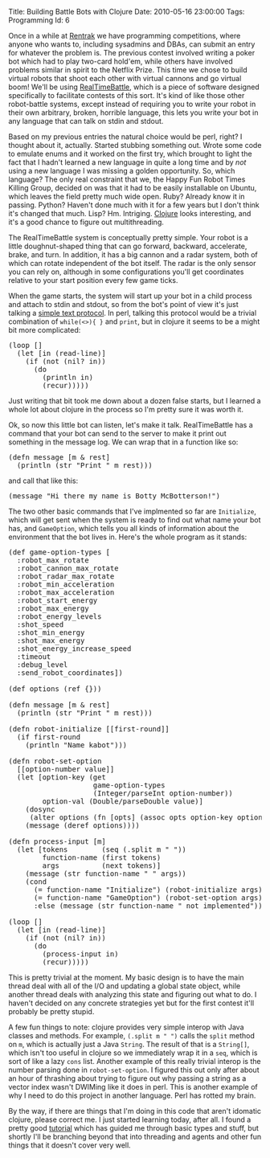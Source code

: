 Title: Building Battle Bots with Clojure
Date:  2010-05-16 23:00:00
Tags:  Programming
Id:    6

Once in a while at [Rentrak][] we have programming competitions, where anyone who wants to, including sysadmins and DBAs, can submit an entry for whatever the problem is. The previous contest involved writing a poker bot which had to play two-card hold'em, while others have involved problems similar in spirit to the Netflix Prize. This time we chose to build virtual robots that shoot each other with virtual cannons and go virtual boom! We'll be using [RealTimeBattle][], which is a piece of software designed specifically to facilitate contests of this sort. It's kind of like those other robot-battle systems, except instead of requiring you to write your robot in their own arbitrary, broken, horrible language, this lets you write your bot in any language that can talk on stdin and stdout.

Based on my previous entries the natural choice would be perl, right? I thought about it, actually. Started stubbing something out. Wrote some code to emulate enums and it worked on the first try, which brought to light the fact that I hadn't learned a new language in quite a long time and by *not* using a new language I was missing a golden opportunity. So, which language? The only real constraint that we, the Happy Fun Robot Times Killing Group, decided on was that it had to be easily installable on Ubuntu, which leaves the field pretty much wide open. Ruby? Already know it in passing. Python? Haven't done much with it for a few years but I don't think it's changed that much. Lisp? Hm. Intriging. [Clojure][] looks interesting, and it's a good chance to figure out multithreading.

The RealTimeBattle system is conceptually pretty simple. Your robot is a little doughnut-shaped thing that can go forward, backward, accelerate, brake, and turn. In addition, it has a big cannon and a radar system, both of which can rotate independent of the bot itself. The radar is the only sensor you can rely on, although in some configurations you'll get coordinates relative to your start position every few game ticks.

When the game starts, the system will start up your bot in a child process and attach to stdin and stdout, so from the bot's point of view it's just talking a [simple text protocol][bot_construction]. In perl, talking this protocol would be a trivial combination of `while(<>){ }` and `print`, but in clojure it seems to be a might bit more complicated:

<pre>
(loop []
  (let [in (read-line)]
    (if (not (nil? in))
      (do
        (println in)
        (recur)))))
</pre>

Just writing that bit took me down about a dozen false starts, but I learned a whole lot about clojure in the process so I'm pretty sure it was worth it.

Ok, so now this little bot can listen, let's make it talk. RealTimeBattle has a command that your bot can send to the server to make it print out something in the message log. We can wrap that in a function like so:

<pre>
(defn message [m & rest]
  (println (str "Print " m rest)))
</pre>

and call that like this:

<pre>
(message "Hi there my name is Botty McBotterson!")
</pre>

The two other basic commands that I've implmented so far are `Initialize`, which will get sent when the system is ready to find out what name your bot has, and `GameOption`, which tells you all kinds of information about the environment that the bot lives in. Here's the whole program as it stands:

<pre>
(def game-option-types [
  :robot_max_rotate
  :robot_cannon_max_rotate
  :robot_radar_max_rotate
  :robot_min_acceleration
  :robot_max_acceleration
  :robot_start_energy
  :robot_max_energy
  :robot_energy_levels
  :shot_speed
  :shot_min_energy
  :shot_max_energy
  :shot_energy_increase_speed
  :timeout
  :debug_level
  :send_robot_coordinates])

(def options (ref {}))

(defn message [m & rest]
  (println (str "Print " m rest)))

(defn robot-initialize [[first-round]]
  (if first-round
    (println "Name kabot")))

(defn robot-set-option
  [[option-number value]]
  (let [option-key (get
                    game-option-types
                    (Integer/parseInt option-number))
        option-val (Double/parseDouble value)]
    (dosync
     (alter options (fn [opts] (assoc opts option-key option-val))))
    (message (deref options))))
   
(defn process-input [m]
  (let [tokens        (seq (.split m " "))
        function-name (first tokens)
        args          (next tokens)]
    (message (str function-name " " args))
    (cond
      (= function-name "Initialize") (robot-initialize args)
      (= function-name "GameOption") (robot-set-option args)
      :else (message (str function-name " not implemented")))))

(loop []
  (let [in (read-line)]
    (if (not (nil? in))
      (do
        (process-input in)
        (recur)))))
</pre>

This is pretty trivial at the moment. My basic design is to have the main thread deal with all of the I/O and updating a global state object, while another thread deals with analyzing this state and figuring out what to do. I haven't decided on any concrete strategies yet but for the first contest it'll probably be pretty stupid. 

A few fun things to note: clojure provides very simple interop with Java classes and methods. For example, `(.split m " ")` calls the `split` method on `m`, which is actually just a Java `String`. The result of that is a `String[]`, which isn't too useful in clojure so we immediately wrap it in a `seq`, which is sort of like a lazy `cons` list. Another example of this really trivial interop is the number parsing done in `robot-set-option`. I figured this out only after about an hour of thrashing about trying to figure out why passing a string as a vector index wasn't DWIMing like it does in perl. This is another example of why I need to do this project in another language. Perl has rotted my brain.

By the way, if there are things that I'm doing in this code that aren't idomatic clojure, please correct me. I just started learning today, after all. I found a pretty good [tutorial][] which has guided me through basic types and stuff, but shortly I'll be branching beyond that into threading and agents and other fun things that it doesn't cover very well.

[Rentrak]:          http://www.rentrak.com
[RealTimeBattle]:   http://realtimebattle.sourceforge.net/
[Clojure]:          http://clojure.org/
[bot_construction]: http://realtimebattle.sourceforge.net/Documentation/RealTimeBattle-4.html
[tutorial]:         http://java.ociweb.com/mark/clojure/article.html
